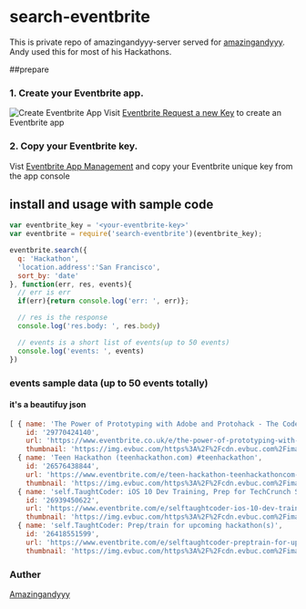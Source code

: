 # search-eventbrite

This is private repo of amazingandyyy-server served for [amazingandyyy](https://github.com/amazingandyyy). Andy used this for most of his Hackathons.

##prepare
### 1. Create your Eventbrite app.
![Create Eventbrite App][create_eventbrite_app]
Visit [Eventbrite Request a new Key](https://www.eventbrite.com/myaccount/apps/new/) to create an Eventbrite app

### 2. Copy your Eventbrite key.
Vist [Eventbrite App Management](https://www.eventbrite.com/myaccount/apps/) and copy your Eventbrite unique key from the app console

## install and usage with sample code
```javascript
var eventbrite_key = '<your-eventbrite-key>'
var eventbrite = require('search-eventbrite')(eventbrite_key);

eventbrite.search({
  q: 'Hackathon',
  'location.address':'San Francisco',
  sort_by: 'date'
}, function(err, res, events){
  // err is err
  if(err){return console.log('err: ', err)};

  // res is the response
  console.log('res.body: ', res.body)

  // events is a short list of events(up to 50 events)
  console.log('events: ', events)
})
```

### events sample data (up to 50 events totally)
#### it's a beautifuy json
```javascript
[ { name: 'The Power of Prototyping with Adobe and Protohack - The Code-free hackathon',
    id: '29770424140',
    url: 'https://www.eventbrite.co.uk/e/the-power-of-prototyping-with-adobe-and-protohack-the-code-free-hackathon-tickets-29770424140?aff=ebapi',
    thumbnail: 'https://img.evbuc.com/https%3A%2F%2Fcdn.evbuc.com%2Fimages%2F26278407%2F25644367735%2F1%2Foriginal.jpg?h=200&w=450&rect=0%2C9%2C622%2C311&s=bd294db9c4f163fc866cbe712f4ae68c' },
  { name: 'Teen Hackathon (teenhackathon.com) #teenhackathon',
    id: '26576438844',
    url: 'https://www.eventbrite.com/e/teen-hackathon-teenhackathoncom-teenhackathon-tickets-26576438844?aff=ebapi',
    thumbnail: 'https://img.evbuc.com/https%3A%2F%2Fcdn.evbuc.com%2Fimages%2F19049414%2F1621623457%2F1%2Foriginal.jpg?h=200&w=450&rect=0%2C40%2C1440%2C720&s=de23d119d6b441d5850872e6107e3188' },
  { name: 'self.TaughtCoder: iOS 10 Dev Training, Prep for TechCrunch SF Hackathon',
    id: '26939450622',
    url: 'https://www.eventbrite.com/e/selftaughtcoder-ios-10-dev-training-prep-for-techcrunch-sf-hackathon-tickets-26939450622?aff=ebapi',
    thumbnail: 'https://img.evbuc.com/https%3A%2F%2Fcdn.evbuc.com%2Fimages%2F23027421%2F1621623457%2F1%2Foriginal.jpg?h=200&w=450&rect=0%2C30%2C970%2C485&s=6cb95103c58a98af518737dd14eded70' },
  { name: 'self.TaughtCoder: Prep/train for upcoming hackathon(s)',
    id: '26418551599',
    url: 'https://www.eventbrite.com/e/selftaughtcoder-preptrain-for-upcoming-hackathons-tickets-26418551599?aff=ebapi',
    thumbnail: 'https://img.evbuc.com/https%3A%2F%2Fcdn.evbuc.com%2Fimages%2F22302094%2F1621623457%2F1%2Foriginal.jpg?h=200&w=450&rect=14%2C12%2C828%2C414&s=10dd159ce2699905f847874ce9fec438' }]
```

### Auther
[Amazingandyyy](amazingandyyy.github.io)


[create_eventbrite_app]: http://i.imgur.com/WGn2hir.png "Create Eventbrite App"
